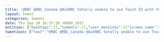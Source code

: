 ```yaml
---
title: '@RBC @RBC_Canada @AskRBC totally unable to use Touch ID with the RBC app on the iPhone 8. Such a disappointment.'
layout: tweet
categories: tweets
date: Thu Sep 28 16:37:20 +0000 2017
entities: {"hashtags":[],"symbols":[],"user_mentions":[{"screen_name":"RBC","name":"RBC","id":14526582,"id_str":"14526582","indices":[0,4]},{"screen_name":"AskRBC","name":"Ask RBC","id":65709615,"id_str":"65709615","indices":[17,24]}],"urls":[]}
tweetJson: {"text":"@RBC @RBC_Canada @AskRBC totally unable to use Touch ID with the RBC app on the iPhone 8. Such a disappointment."}
---
```

